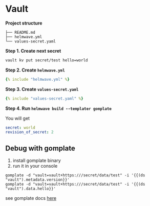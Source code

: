 # Vault

**Project structure**

```
├── README.md
├── helmwave.yml
└── values-secret.yaml
```

**Step 1. Create next secret**

```bash
vault kv put secret/test hello=world 
```

**Step 2. Create `helmwave.yml`**

```yaml
{% include "helmwave.yml" %}
```

**Step 3. Create `values-secret.yaml`**

```yaml
{% include "values-secret.yaml" %}
```

**Step 4. Run `helmwave build --templater gomplate`**

You will get 

```yaml
secret: world
revision_of_secret: 2
```

## Debug with gomplate

1. install gomplate binary
2. run it in your console

```console
gomplate -d "vault=vault+https:///secret/data/test" -i '{{(ds "vault").metadata.version}}'
gomplate -d "vault=vault+https:///secret/data/test" -i '{{(ds "vault").data.hello}}'
```

see gomplate docs [here](https://gomplate.ca/)
